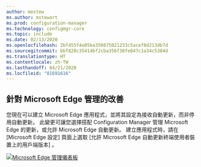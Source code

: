 ```yaml
---
author: mestew
ms.author: mstewart
ms.prod: configuration-manager
ms.technology: configmgr-core
ms.topic: include
ms.date: 02/13/2020
ms.openlocfilehash: 2bf455f4e05ba350875021233c5acef8d213db7d
ms.sourcegitcommit: bbf820c35414bf2cba356f30fe047c1a34c5384d
ms.translationtype: HT
ms.contentlocale: zh-TW
ms.lasthandoff: 04/21/2020
ms.locfileid: "81691616"
---
```

## <a name="improvements-to-microsoft-edge-management"></a><a name="bkmk_edge"></a> 針對 Microsoft Edge 管理的改善
<!--4561024-->

您現在可以建立 Microsoft Edge 應用程式，並將其設定為接收自動更新，而非停用自動更新。 此變更可讓您選擇搭配 Configuration Manager 管理 Microsoft Edge 的更新，或允許 Microsoft Edge 自動更新。 建立應用程式時，請在 [Microsoft Edge 設定]  頁面上選取 [允許 Microsoft Edge 自動更新終端使用者裝置上的用戶端版本]  。

[![Microsoft Edge 管理儀表板](../../media/4561024-autoupdate-edge.png)](../../media/4561024-autoupdate-edge.png#lightbox)


